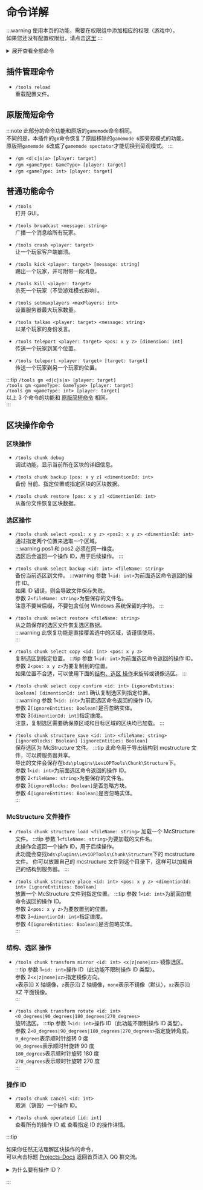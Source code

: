 # 命令详解

:::warning
使用本页的功能，需要在权限组中添加相应的权限（游戏中）。  
如果您还没有配置权限组，请点击[这里](./2-Usage-Permission.md)
:::

<details>
<summary>展开查看全部命令</summary>

```log title="bedrock_server_mod.exe"
21:22:54.149 INFO [Server] tools:
21:22:54.149 INFO [Server] LeviOPTools
21:22:54.149 INFO [Server] Usage:
21:22:54.149 INFO [Server] - /tools
21:22:54.149 INFO [Server] - /tools broadcast <message: string>
21:22:54.149 INFO [Server] - /tools chunk backup [pos: x y z] <dimentionId: int>
21:22:54.149 INFO [Server] - /tools chunk cancel <id: int>
21:22:54.149 INFO [Server] - /tools chunk debug
21:22:54.149 INFO [Server] - /tools chunk operateid [id: int]
21:22:54.149 INFO [Server] - /tools chunk restore [pos: x y z] <dimentionId: int>
21:22:54.149 INFO [Server] - /tools chunk select <pos1: x y z> <pos2: x y z> <dimentionId: int>
21:22:54.149 INFO [Server] - /tools chunk select backup <id: int> <fileName: string>
21:22:54.149 INFO [Server] - /tools chunk select copy <id: int> <pos: x y z>
21:22:54.149 INFO [Server] - /tools chunk select copy confirm <id: int> [ignoreEntities: Boolean] [dimentionId: int]
21:22:54.149 INFO [Server] - /tools chunk select restore <fileName: string>
21:22:54.149 INFO [Server] - /tools chunk structure load <fileName: string>
21:22:54.149 INFO [Server] - /tools chunk structure place <id: int> <pos: x y z> <dimentionId: int> [ignoreEntities: Boolean]
21:22:54.149 INFO [Server] - /tools chunk structure save <id: int> <fileName: string> [ignoreBlocks: Boolean] [ignoreEntities: Boolean]
21:22:54.149 INFO [Server] - /tools chunk transform mirror <id: int> <x|z|none|xz>
21:22:54.149 INFO [Server] - /tools chunk transform rotate <id: int> <0_degrees|90_degrees|180_degrees|270_degrees>
21:22:54.149 INFO [Server] - /tools crash <player: target>
21:22:54.149 INFO [Server] - /tools gm <d|c|s|a> [player: target]
21:22:54.149 INFO [Server] - /tools gm <gameType: GameType> [player: target]
21:22:54.149 INFO [Server] - /tools gm <gameType: int> [player: target]
21:22:54.149 INFO [Server] - /tools kick <player: target> [message: string]
21:22:54.149 INFO [Server] - /tools kill <player: target>
21:22:54.149 INFO [Server] - /tools reload
21:22:54.149 INFO [Server] - /tools setmaxplayers <maxPlayers: int>
21:22:54.149 INFO [Server] - /tools talkas <player: target> <message: string>
21:22:54.149 INFO [Server] - /tools teleport <player: target> <pos: x y z> [dimension: int]
21:22:54.149 INFO [Server] - /tools teleport <player: target> [target: target]
```

</details>

## 插件管理命令

- `/tools reload`  
   重载配置文件。

## 原版简短命令

:::note
此部分的命令功能和原版的`gamemode`命令相同。  
不同的是，本插件的`gm`命令恢复了原版移除的`gamemode 6`即旁观模式的功能。  
原版把`gamemode 6`改成了`gamemode spectator`才能切换到旁观模式。
:::

- `/gm <d|c|s|a> [player: target]`
- `/gm <gameType: GameType> [player: target]`
- `/gm <gameType: int> [player: target]`

## 普通功能命令

- `/tools`  
  打开 GUI。

- `/tools broadcast <message: string>`  
   广播一个消息给所有玩家。

- `/tools crash <player: target>`  
  让一个玩家客户端崩溃。

- `/tools kick <player: target> [message: string]`  
  踢出一个玩家，并可附带一段消息。

- `/tools kill <player: target>`  
  杀死一个玩家（不受游戏模式影响）。

- `/tools setmaxplayers <maxPlayers: int>`  
  设置服务器最大玩家数量。

- `/tools talkas <player: target> <message: string>`  
   以某个玩家的身份发言。

- `/tools teleport <player: target> <pos: x y z> [dimension: int]`  
   传送一个玩家到某个位置。

- `/tools teleport <player: target> [target: target]`  
   传送一个玩家到另一个玩家的位置。

:::tip
`/tools gm <d|c|s|a> [player: target]`  
`/tools gm <gameType: GameType> [player: target]`  
`/tools gm <gameType: int> [player: target]`  
以上 3 个命令的功能和 [原版简短命令](#原版简短命令) 相同。  
:::

## 区块操作命令

### 区块操作

- `/tools chunk debug`  
   调试功能，显示当前所在区块的详细信息。

- `/tools chunk backup [pos: x y z] <dimentionId: int>`  
  备份 当前、指定位置或指定区块的区块数据。

- `/tools chunk restore [pos: x y z] <dimentionId: int>`  
  从备份文件恢复区块数据。

### 选区操作

- `/tools chunk select <pos1: x y z> <pos2: x y z> <dimentionId: int>`  
  通过指定两个位置来选取一个区域。  
  :::warning
  pos1 和 pos2 必须在同一维度。  
  选区后会返回一个操作 ID，用于后续操作。
  :::

- `/tools chunk select backup <id: int> <fileName: string>`  
  备份当前选区到文件。
  :::warning
  参数 1`<id: int>`为前面选区命令返回的操作 ID。  
  如果 ID 错误，则会导致文件保存失败。  
  参数 2`<fileName: string>`为要保存的文件名。  
  注意不要带后缀，不要包含任何 Windows 系统保留的字符。
  :::

- `/tools chunk select restore <fileName: string>`  
   从之前保存的选区文件恢复选区数据。  
   :::warning
  此恢复功能是直接覆盖选中的区域，请谨慎使用。  
   :::

- `/tools chunk select copy <id: int> <pos: x y z>`  
  复制选区到指定位置。
  :::tip
  参数 1`<id: int>`为前面选区命令返回的操作 ID。  
  参数 2`<pos: x y z>`为要复制到的位置。  
  如果位置不合适，可以使用下面的[结构、选区 操作](#结构选区-操作)来旋转或镜像选区。
  :::

- `/tools chunk select copy confirm <id: int> [ignoreEntities: Boolean] [dimentionId: int]`
  确认复制选区到指定位置。  
  :::warning
  参数 1`<id: int>`为前面选区命令返回的操作 ID。  
   参数 2`[ignoreEntities: Boolean]`是否忽略实体。  
   参数 3`[dimentionId: int]`指定维度。  
   注意，复制选区需要确保原区域和目标区域的区块均已加载。
  :::

- `/tools chunk structure save <id: int> <fileName: string> [ignoreBlocks: Boolean] [ignoreEntities: Boolean]`  
  保存选区为 McStructure 文件。
  :::tip
  此命令用于导出结构到 mcstructure 文件，可以跨服务器共享。  
  导出的文件会保存在`bds\plugins\LeviOPTools\Chunk\Structure`下。  
  参数 1`<id: int>`为前面选区命令返回的操作 ID。  
   参数 2`<fileName: string>`为要保存的文件名。  
   参数 3`[ignoreBlocks: Boolean]`是否忽略方块。  
   参数 4`[ignoreEntities: Boolean]`是否忽略实体。  
  :::

### McStructure 文件操作

- `/tools chunk structure load <fileName: string>`
  加载一个 McStructure 文件。
  :::tip
  参数 1`<fileName: string>`为要加载的文件名。  
   此操作会返回一个操作 ID，用于后续操作。  
  此功能会查找`bds\plugins\LeviOPTools\Chunk\Structure`下的 mcstructure 文件。
  你可以放置自己的 mcstructure 文件到这个目录下，这样可以加载自己的结构到服务器。
  :::

- `/tools chunk structure place <id: int> <pos: x y z> <dimentionId: int> [ignoreEntities: Boolean]`  
  放置一个 McStructure 文件到指定位置。
  :::tip
  参数 1`<id: int>`为前面加载命令返回的操作 ID。  
   参数 2`<pos: x y z>`为要放置到的位置。  
   参数 3`<dimentionId: int>`指定维度。  
   参数 4`[ignoreEntities: Boolean]`是否忽略实体。  
  :::

### 结构、选区 操作

- `/tools chunk transform mirror <id: int> <x|z|none|xz>`
  镜像选区。
  :::tip
  参数 1`<id: int>`操作 ID（此功能不限制操作 ID 类型）。  
   参数 2`<x|z|none|xz>`指定镜像方向。  
   `x`表示沿 X 轴镜像，`z`表示沿 Z 轴镜像，`none`表示不镜像（默认），`xz`表示沿 XZ 平面镜像。  
  :::

- `/tools chunk transform rotate <id: int> <0_degrees|90_degrees|180_degrees|270_degrees>`  
   旋转选区。
  :::tip
  参数 1`<id: int>`操作 ID（此功能不限制操作 ID 类型）。  
   参数 2`<0_degrees|90_degrees|180_degrees|270_degrees>`指定旋转角度。  
   `0_degrees`表示顺时针旋转 0 度  
  `90_degrees`表示顺时针旋转 90 度  
  `180_degrees`表示顺时针旋转 180 度  
  `270_degrees`表示顺时针旋转 270 度  
   :::

### 操作 ID

- `/tools chunk cancel <id: int>`  
   取消（销毁）一个操作 ID。

- `/tools chunk operateid [id: int]`  
  查看所有的操作 ID 或 查看指定 ID 的操作详情。

:::tip

如果你任然无法理解区块操作的命令，  
可以点击标题 [Projects-Docs](../../index.mdx) 返回首页进入 QQ 群交流。

<details>
<summary>为什么要有操作 ID？</summary>

操作 ID 是为了方便开发、使用、扩展引入的一个机制。

操作 ID 的底层实现是一个拥有许多数据的`unorder_map`这样的设计可以快速扩展和修改，
如果不采用这样的设计，则需要缓存每个玩家正在操作的数据，这会导致代码复杂度增加，且一个玩家无法同时操作多个选区、McStructure。

</details>

:::
